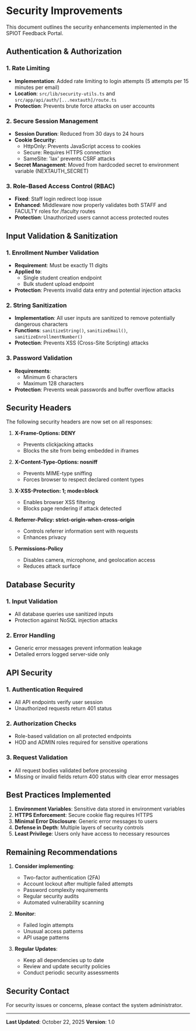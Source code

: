 # Security Improvements

This document outlines the security enhancements implemented in the SPIOT Feedback Portal.

## Authentication & Authorization

### 1. Rate Limiting
- **Implementation**: Added rate limiting to login attempts (5 attempts per 15 minutes per email)
- **Location**: `src/lib/security-utils.ts` and `src/app/api/auth/[...nextauth]/route.ts`
- **Protection**: Prevents brute force attacks on user accounts

### 2. Secure Session Management
- **Session Duration**: Reduced from 30 days to 24 hours
- **Cookie Security**: 
  - HttpOnly: Prevents JavaScript access to cookies
  - Secure: Requires HTTPS connection
  - SameSite: 'lax' prevents CSRF attacks
- **Secret Management**: Moved from hardcoded secret to environment variable (NEXTAUTH_SECRET)

### 3. Role-Based Access Control (RBAC)
- **Fixed**: Staff login redirect loop issue
- **Enhanced**: Middleware now properly validates both STAFF and FACULTY roles for /faculty routes
- **Protection**: Unauthorized users cannot access protected routes

## Input Validation & Sanitization

### 1. Enrollment Number Validation
- **Requirement**: Must be exactly 11 digits
- **Applied to**:
  - Single student creation endpoint
  - Bulk student upload endpoint
- **Protection**: Prevents invalid data entry and potential injection attacks

### 2. String Sanitization
- **Implementation**: All user inputs are sanitized to remove potentially dangerous characters
- **Functions**: `sanitizeString()`, `sanitizeEmail()`, `sanitizeEnrollmentNumber()`
- **Protection**: Prevents XSS (Cross-Site Scripting) attacks

### 3. Password Validation
- **Requirements**:
  - Minimum 6 characters
  - Maximum 128 characters
- **Protection**: Prevents weak passwords and buffer overflow attacks

## Security Headers

The following security headers are now set on all responses:

1. **X-Frame-Options: DENY**
   - Prevents clickjacking attacks
   - Blocks the site from being embedded in iframes

2. **X-Content-Type-Options: nosniff**
   - Prevents MIME-type sniffing
   - Forces browser to respect declared content types

3. **X-XSS-Protection: 1; mode=block**
   - Enables browser XSS filtering
   - Blocks page rendering if attack detected

4. **Referrer-Policy: strict-origin-when-cross-origin**
   - Controls referrer information sent with requests
   - Enhances privacy

5. **Permissions-Policy**
   - Disables camera, microphone, and geolocation access
   - Reduces attack surface

## Database Security

### 1. Input Validation
- All database queries use sanitized inputs
- Protection against NoSQL injection attacks

### 2. Error Handling
- Generic error messages prevent information leakage
- Detailed errors logged server-side only

## API Security

### 1. Authentication Required
- All API endpoints verify user session
- Unauthorized requests return 401 status

### 2. Authorization Checks
- Role-based validation on all protected endpoints
- HOD and ADMIN roles required for sensitive operations

### 3. Request Validation
- All request bodies validated before processing
- Missing or invalid fields return 400 status with clear error messages

## Best Practices Implemented

1. **Environment Variables**: Sensitive data stored in environment variables
2. **HTTPS Enforcement**: Secure cookie flag requires HTTPS
3. **Minimal Error Disclosure**: Generic error messages to users
4. **Defense in Depth**: Multiple layers of security controls
5. **Least Privilege**: Users only have access to necessary resources

## Remaining Recommendations

1. **Consider implementing**:
   - Two-factor authentication (2FA)
   - Account lockout after multiple failed attempts
   - Password complexity requirements
   - Regular security audits
   - Automated vulnerability scanning

2. **Monitor**:
   - Failed login attempts
   - Unusual access patterns
   - API usage patterns

3. **Regular Updates**:
   - Keep all dependencies up to date
   - Review and update security policies
   - Conduct periodic security assessments

## Security Contact

For security issues or concerns, please contact the system administrator.

---

**Last Updated**: October 22, 2025
**Version**: 1.0
